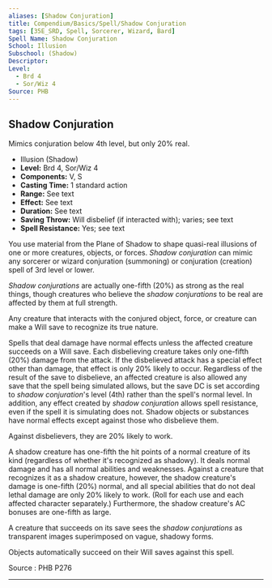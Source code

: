 ```yaml
---
aliases: [Shadow Conjuration]
title: Compendium/Basics/Spell/Shadow Conjuration
tags: [35E_SRD, Spell, Sorcerer, Wizard, Bard]
Spell Name: Shadow Conjuration
School: Illusion
Subschool: (Shadow)
Descriptor: 
Level:
  - Brd 4
  - Sor/Wiz 4
Source: PHB
---
```



## Shadow Conjuration

Mimics conjuration below 4th level, but only 20% real.

*   Illusion (Shadow)
*   **Level:** Brd 4, Sor/Wiz 4
*   **Components:** V, S
*   **Casting Time:** 1 standard action
*   **Range:** See text
*   **Effect:** See text
*   **Duration:** See text
*   **Saving Throw:** Will disbelief (if interacted with); varies; see text
*   **Spell Resistance:** Yes; see text

<p>You use material from the Plane of Shadow to shape quasi-real illusions of one or more creatures, objects, or forces. <i>Shadow conjuration</i> can mimic any sorcerer or wizard conjuration (summoning) or conjuration (creation) spell of 3rd level or lower.</p><p><i>Shadow conjurations</i> are actually one-fifth (20%) as strong as the real things, though creatures who believe the <i>shadow conjurations</i> to be real are affected by them at full strength.</p><p>Any creature that interacts with the conjured object, force, or creature can make a Will save to recognize its true nature.</p><p>Spells that deal damage have normal effects unless the affected creature succeeds on a Will save. Each disbelieving creature takes only one-fifth (20%) damage from the attack. If the disbelieved attack has a special effect other than damage, that effect is only 20% likely to occur. Regardless of the result of the save to disbelieve, an affected creature is also allowed any save that the spell being simulated allows, but the save DC is set according to <i>shadow conjuration</i>'s level (4th) rather than the spell's normal level. In addition, any effect created by <i>shadow conjuration</i> allows spell resistance, even if the spell it is simulating does not. Shadow objects or substances have normal effects except against those who disbelieve them.</p><p>Against disbelievers, they are 20% likely to work.</p><p>A shadow creature has one-fifth the hit points of a normal creature of its kind (regardless of whether it's recognized as shadowy). It deals normal damage and has all normal abilities and weaknesses. Against a creature that recognizes it as a shadow creature, however, the shadow creature's damage is one-fifth (20%) normal, and all special abilities that do not deal lethal damage are only 20% likely to work. (Roll for each use and each affected character separately.) Furthermore, the shadow creature's AC bonuses are one-fifth as large.</p><p>A creature that succeeds on its save sees the <i>shadow conjurations</i> as transparent images superimposed on vague, shadowy forms.</p><p>Objects automatically succeed on their Will saves against this spell.</p>

Source : PHB P276

---
